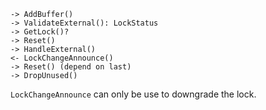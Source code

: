 ```
-> AddBuffer()
-> ValidateExternal(): LockStatus
-> GetLock()?
-> Reset()
-> HandleExternal()
<- LockChangeAnnounce()
-> Reset() (depend on last)
-> DropUnused()
```
`LockChangeAnnounce` can only be use to downgrade the lock.
